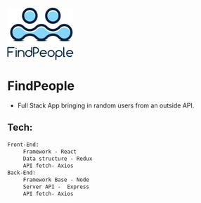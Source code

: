 
<kbd><img src="./FindPeople.png" /></kbd>

# FindPeople
* Full Stack App bringing in random users from an outside API.

## Tech: 
    Front-End: 
         Framework - React
         Data structure - Redux
         API fetch- Axios
    Back-End: 
         Framework Base - Node
         Server API -  Express
         API fetch- Axios


